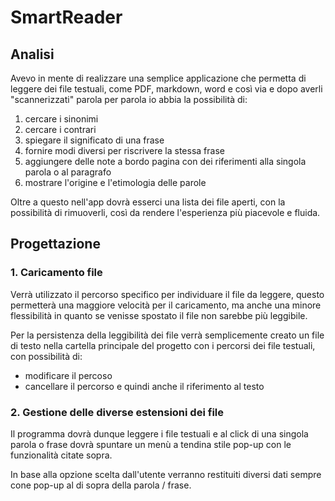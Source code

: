 # SmartReader

## Analisi

Avevo in mente di realizzare una semplice applicazione che permetta di leggere dei file testuali, come PDF, markdown, word e così via e dopo averli "scannerizzati" parola per parola 
io abbia la possibilità di: 

1. cercare i sinonimi
2. cercare i contrari
3. spiegare il significato di una frase
4. fornire modi diversi per riscrivere la stessa frase
5. aggiungere delle note a bordo pagina con dei riferimenti alla singola parola o al paragrafo
6. mostrare l'origine e l'etimologia delle parole

Oltre a questo nell'app dovrà esserci una lista dei file aperti, con la possibilità di rimuoverli, così da rendere l'esperienza più piacevole e fluida.

## Progettazione

### 1. Caricamento file

Verrà utilizzato il percorso specifico per individuare il file da leggere, questo permetterà una maggiore velocità per il caricamento, ma anche una minore flessibilità in quanto se venisse
spostato il file non sarebbe più leggibile.

Per la persistenza della leggibilità dei file verrà semplicemente creato un file di testo nella cartella principale del progetto con i percorsi dei file testuali, con possibilità di:
- modificare il percoso
- cancellare il percorso e quindi anche il riferimento al testo

### 2. Gestione delle diverse estensioni dei file

Il programma dovrà dunque leggere i file testuali e al click di una singola parola o frase dovrà spuntare un menù a tendina stile pop-up con le funzionalità citate sopra. 

In base alla opzione scelta dall'utente verranno restituiti diversi dati sempre cone pop-up al di sopra della parola / frase.
